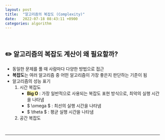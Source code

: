 ```yaml
---
layout: post
title:  "알고리즘의 복잡도 (Complexity)"
date:   2022-07-18 08:43:11 +0900
categories: algorithm
---
```


<br>   

## ✏️ **알고리즘의 복잡도 계산이 왜 필요할까?** 

* 동일한 문제를 풀 때 사람마다 다양한 방법으로 접근    
* **복잡도**는 여러 알고리즘 중 어떤 알고리즘이 가장 좋은지 판단하는 기준이 됨  
* 알고리즘의 성능 표기
  1. 시간 복잡도
     * <span style="background-color:#fff5b1;">**Big O**</span> : 가장 일반적으로 사용되는 복잡도 표현 방식으로, 최악의 실행 시간을 나타냄
     * $
   \omega 
    $ : 최선의 실행 시간을 나타냄
     * $
   \theta
    $ : 평균 실행 시간을 나타냄
  2. 공간 복잡도  

<br>

---

<br>
